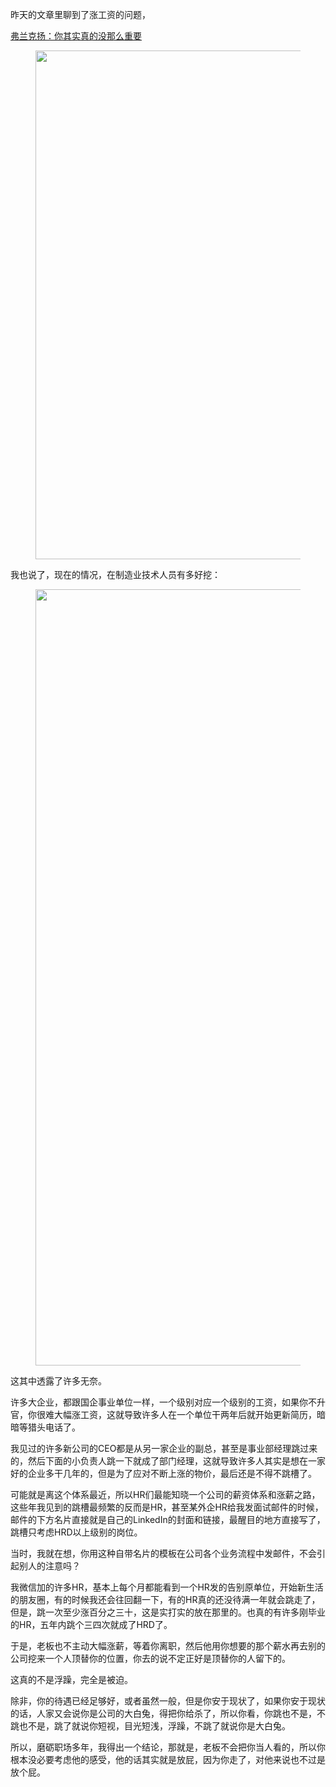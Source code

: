 <p>昨天的文章里聊到了涨工资的问题，</p><a href="https://zhuanlan.zhihu.com/p/39694604" data-draft-node="block" data-draft-type="link-card" data-image="https://pic1.zhimg.com/v2-bf67fe08e86ba45d5e3aaefdbfd446b0_ipico.jpg" data-image-width="588" data-image-height="542" class="internal">弗兰克扬：你其实真的没那么重要</a><figure data-size="normal"><img src="https://pic1.zhimg.com/v2-645e9d4f586fd658fced3c510586eab8_b.jpg" data-caption="" data-size="normal" data-rawwidth="814" data-rawheight="151" class="origin_image zh-lightbox-thumb" width="814" data-original="https://pic1.zhimg.com/v2-645e9d4f586fd658fced3c510586eab8_r.jpg"/></figure><p>我也说了，现在的情况，在制造业技术人员有多好挖：</p><figure data-size="normal"><img src="https://pic4.zhimg.com/v2-3c45abae470c475b302345b345701623_b.jpg" data-caption="" data-size="normal" data-rawwidth="1242" data-rawheight="1300" class="origin_image zh-lightbox-thumb" width="1242" data-original="https://pic4.zhimg.com/v2-3c45abae470c475b302345b345701623_r.jpg"/></figure><p>这其中透露了许多无奈。</p><p>许多大企业，都跟国企事业单位一样，一个级别对应一个级别的工资，如果你不升官，你很难大幅涨工资，这就导致许多人在一个单位干两年后就开始更新简历，暗暗等猎头电话了。</p><p>我见过的许多新公司的CEO都是从另一家企业的副总，甚至是事业部经理跳过来的，然后下面的小负责人跳一下就成了部门经理，这就导致许多人其实是想在一家好的企业多干几年的，但是为了应对不断上涨的物价，最后还是不得不跳槽了。</p><p>可能就是离这个体系最近，所以HR们最能知晓一个公司的薪资体系和涨薪之路，这些年我见到的跳槽最频繁的反而是HR，甚至某外企HR给我发面试邮件的时候，邮件的下方名片直接就是自己的LinkedIn的封面和链接，最醒目的地方直接写了，跳槽只考虑HRD以上级别的岗位。</p><p>当时，我就在想，你用这种自带名片的模板在公司各个业务流程中发邮件，不会引起别人的注意吗？</p><p>我微信加的许多HR，基本上每个月都能看到一个HR发的告别原单位，开始新生活的朋友圈，有的时候我还会往回翻一下，有的HR真的还没待满一年就会跳走了，但是，跳一次至少涨百分之三十，这是实打实的放在那里的。也真的有许多刚毕业的HR，五年内跳个三四次就成了HRD了。</p><p>于是，老板也不主动大幅涨薪，等着你离职，然后他用你想要的那个薪水再去别的公司挖来一个人顶替你的位置，你去的说不定正好是顶替你的人留下的。</p><p>这真的不是浮躁，完全是被迫。</p><p>除非，你的待遇已经足够好，或者虽然一般，但是你安于现状了，如果你安于现状的话，人家又会说你是公司的大白兔，得把你给杀了，所以你看，你跳也不是，不跳也不是，跳了就说你短视，目光短浅，浮躁，不跳了就说你是大白兔。</p><p>所以，磨砺职场多年，我得出一个结论，那就是，老板不会把你当人看的，所以你根本没必要考虑他的感受，他的话其实就是放屁，因为你走了，对他来说也不过是放个屁。</p>